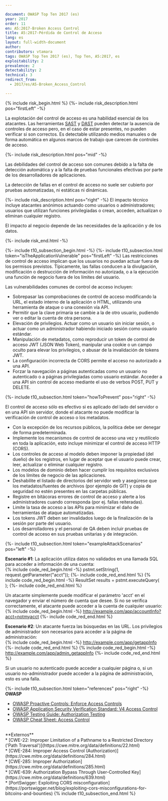 ```yaml
---

document: OWASP Top Ten 2017 (es)
year: 2017
order: 11
en: A5:2017-Broken Access Control
title: A5:2017-Pérdida de Control de Acceso
lang: es
layout: full-width-document
author:
contributors: vtamara
tags: OWASP Top Ten 2017 (es), Top Ten, A5:2017, es
exploitability: 2
prevalence: 2
detectability: 2
technical: 3
redirect_from:
  - 2017/es/A5-Broken_Access_Control

---
```


{% include risk_begin.html %}
{%- include risk_description.html pos="firstLeft" -%}

La explotación del control de acceso es una habilidad esencial de los atacantes.
Las herramientas [SAST](/www-community/Source_Code_Analysis_Tools) y 
[DAST](/www-community/Vulnerability_Scanning_Tools) pueden detectar 
la ausencia de controles de acceso pero, en el caso de estar presentes, 
no pueden verificar si son correctos. 
Es detectable utilizando medios manuales o de forma
automática en algunos marcos de trabajo que carecen de controles de acceso.

{%- include risk_description.html pos="mid" -%} 

Las debilidades del control de acceso son comunes debido a la falta de 
detección automática y a la falta de pruebas funcionales efectivas por 
parte de los desarrolladores de aplicaciones.<br>

La detección de fallas en el control de acceso no suele ser cubierto por 
pruebas automatizadas, ni estáticas ni dinámicas.

{%- include risk_description.html pos="right" -%}
El impacto técnico incluye atacantes anónimos actuando como usuarios o
administradores; usuarios que utilizan funciones privilegiadas o crean,
acceden, actualizan o eliminan cualquier registro.<br>

El impacto al negocio depende de las necesidades de la aplicación y de los
datos.

{%- include risk_end.html -%}

{%- include t10_subsection_begin.html -%}
{%- include t10_subsection.html token="isTheApplicationVulnerable" pos="firstLeft" -%}
Las restricciones de control de acceso implican que los usuarios no
puedan actuar fuera de los permisos previstos. Típicamente, las
fallas conducen a la divulgación, modificación o destrucción de
información no autorizada, o a la ejecución una función de
negocio fuera de los límites del usuario.<br>

Las vulnerabilidades comunes de control de acceso incluyen:<br>
* Sobrepasar las comprobaciones de control de acceso
modificando la URL, el estado interno de la aplicación o HTML,
utilizando una herramienta de ataque o una conexión vía API.<br>
* Permitir que la clave primaria se cambie a la de otro usuario,
pudiendo ver o editar la cuenta de otra persona.<br>
* Elevación de privilegios. Actuar como un usuario sin iniciar
sesión, o actuar como un administrador habiendo iniciado sesión
como usuario estándar.<br>
* Manipulación de metadatos, como reproducir un token de control
de acceso JWT (JSON Web Token), manipular una cookie o un
campo oculto para elevar los privilegios, o abusar de la
invalidación de tokens JWT.<br>
* La configuración incorrecta de CORS permite el acceso no
autorizado a una API.<br>
* Forzar la navegación a páginas autenticadas como un usuario no
autenticado o a páginas privilegiadas como usuario estándar.
Acceder a una API sin control de acceso mediante el uso de
verbos POST, PUT y DELETE.<br>


{%- include t10_subsection.html token="howToPrevent" pos="right" -%}

El control de acceso sólo es efectivo si es aplicado del lado del
servidor o en una API sin servidor, donde el atacante no puede modificar
la verificación de control de acceso o los metadatos.<br>

* Con la excepción de los recursos públicos, la política debe ser
denegar de forma predeterminada.<br>
* Implemente los mecanismos de control de acceso una vez y
reutilícelo en toda la aplicación, esto incluye minimizar el control
de acceso HTTP (CORS).<br>
* Los controles de acceso al modelo deben imponer la propiedad
(del dueño) de los registros, en lugar de aceptar que el usuario puede
crear, leer, actualizar o eliminar cualquier registro.<br>
* Los modelos de dominio deben hacer cumplir los requisitos
exclusivos de los límites de negocio de las aplicaciones.<br>
* Deshabilite el listado de directorios del servidor web y asegúrese
que los metadatos/fuentes de archivos (por ejemplo de GIT) y
copia de seguridad no estén presentes en las carpetas públicas.<br>
* Registre en bitácoras errores de control de acceso y alerte a los
administradores cuando corresponda (por ej. fallas reiteradas).<br>
* Limite la tasa de acceso a las APIs para minimizar el daño de
herramientas de ataque automatizadas.<br>
* Los tokens JWT deben ser invalidados luego de la finalización de
la sesión por parte del usuario.<br>
* Los desarrolladores y el personal de QA deben incluir pruebas de
control de acceso en sus pruebas unitarias y de integración.<br>

{%- include t10_subsection.html token="exampleAttackScenarios" pos="left" -%}


**Escenario #1**: La aplicación utiliza datos no validados en una
llamada SQL para acceder a información de una cuenta: <br>
    {% include code_red_begin.html -%} pstmt.setString(1, request.getParameter("acct")); {%- include code_red_end.html %}
    {% include code_red_begin.html -%} ResultSet results = pstmt.executeQuery( ); {%- include code_red_end.html %}

Un atacante simplemente puede modificar el 
parámetro 'acct' en el navegador y enviar el número de cuenta que desee. 
Si no se verifica correctamente, el atacante puede acceder a la cuenta de
cualquier usuario: <br>
    {% include code_red_begin.html -%} http://example.com/app/accountInfo?acct=notmyacct {%- include code_red_end.html %}

**Escenario #2**: Un atacante fuerza las búsquedas en las URL. 
  Los privilegios de administrador son necesarios para acceder a la 
  página de administración:<br>
    {% include code_red_begin.html -%} http://example.com/app/getappInfo {%- include code_red_end.html %}
    {% include code_red_begin.html -%} http://example.com/app/admin_getappInfo {%- include code_red_end.html %}

Si un usuario no autenticado puede acceder a cualquier página
o, si un usuario no-administrador puede acceder a la página de
administración, esto es una falla.

{%- include t10_subsection.html token="references" pos="right" -%}
**OWASP**<br>
* [OWASP Proactive Controls: Enforce Access Controls](/www-project-proactive-controls/v3/en/c7-enforce-access-controls)<br>
* [OWASP Application Security Verification Standard: V4 Access Control](/www-project-application-security-verification-standard)<br>
* [OWASP Testing Guide: Authorization Testing](/www-project-web-security-testing-guide/latest/4-Web_Application_Security_Testing/05-Authorization_Testing/README)<br>
* [OWASP Cheat Sheet: Access Control](https://cheatsheetseries.owasp.org/cheatsheets/Access_Control_Cheat_Sheet.html)<br>
<br>
**Externos**<br>
* [CWE-22: Improper Limitation of a Pathname to a Restricted Directory ('Path Traversal')](https://cwe.mitre.org/data/definitions/22.html)<br>
* [CWE-284: Improper Access Control (Authorization)](https://cwe.mitre.org/data/definitions/284.html)<br>
* [CWE-285: Improper Authorization](https://cwe.mitre.org/data/definitions/285.html)<br>
* [CWE-639: Authorization Bypass Through User-Controlled Key](https://cwe.mitre.org/data/definitions/639.html)<br>
* [PortSwigger: Exploiting CORS misconfiguration](https://portswigger.net/blog/exploiting-cors-misconfigurations-for-bitcoins-and-bounties)
{% include t10_subsection_end.html %}
